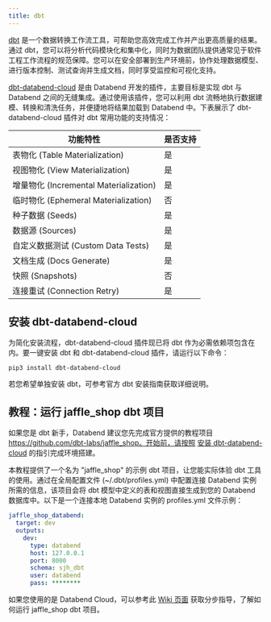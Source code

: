 ```yaml
---
title: dbt
---
```


[dbt](https://www.getdbt.com/) 是一个数据转换工作流工具，可帮助您高效完成工作并产出更高质量的结果。通过 dbt，您可以将分析代码模块化和集中化，同时为数据团队提供通常见于软件工程工作流程的规范保障。您可以在安全部署到生产环境前，协作处理数据模型、进行版本控制、测试查询并生成文档，同时享受监控和可视化支持。

[dbt-databend-cloud](https://github.com/databendcloud/dbt-databend) 是由 Databend 开发的插件，主要目标是实现 dbt 与 Databend 之间的无缝集成。通过使用该插件，您可以利用 dbt 流畅地执行数据建模、转换和清洗任务，并便捷地将结果加载到 Databend 中。下表展示了 dbt-databend-cloud 插件对 dbt 常用功能的支持情况：

| 功能特性                   	| 是否支持  |
|---------------------------	|---------	|
| 表物化 (Table Materialization)      	| 是      	|
| 视图物化 (View Materialization)     	| 是      	|
| 增量物化 (Incremental Materialization) | 是      	|
| 临时物化 (Ephemeral Materialization) 	| 否      	|
| 种子数据 (Seeds)                    	| 是      	|
| 数据源 (Sources)                    	| 是      	|
| 自定义数据测试 (Custom Data Tests)   	| 是      	|
| 文档生成 (Docs Generate)             	| 是      	|
| 快照 (Snapshots)                    	| 否      	|
| 连接重试 (Connection Retry)          	| 是      	|

## 安装 dbt-databend-cloud

为简化安装流程，dbt-databend-cloud 插件现已将 dbt 作为必需依赖项包含在内。要一键安装 dbt 和 dbt-databend-cloud 插件，请运行以下命令：

```shell
pip3 install dbt-databend-cloud
```

若您希望单独安装 dbt，可参考官方 dbt 安装指南获取详细说明。

## 教程：运行 jaffle_shop dbt 项目

如果您是 dbt 新手，Databend 建议您先完成官方提供的教程项目 https://github.com/dbt-labs/jaffle_shop。开始前，请按照 [安装 dbt-databend-cloud](#installing-dbt-databend-cloud) 的指引完成环境搭建。

本教程提供了一个名为 "jaffle_shop" 的示例 dbt 项目，让您能实际体验 dbt 工具的使用。通过在全局配置文件 (~/.dbt/profiles.yml) 中配置连接 Databend 实例所需的信息，该项目会将 dbt 模型中定义的表和视图直接生成到您的 Databend 数据库中。以下是一个连接本地 Databend 实例的 profiles.yml 文件示例：

```yml title="~/.dbt/profiles.yml"
jaffle_shop_databend:
  target: dev
  outputs:
    dev:
      type: databend
      host: 127.0.0.1
      port: 8000
      schema: sjh_dbt
      user: databend
      pass: ********
```

如果您使用的是 Databend Cloud，可以参考此 [Wiki 页面](https://github.com/databendcloud/dbt-databend/wiki/How-to-use-dbt-with-Databend-Cloud) 获取分步指导，了解如何运行 jaffle_shop dbt 项目。